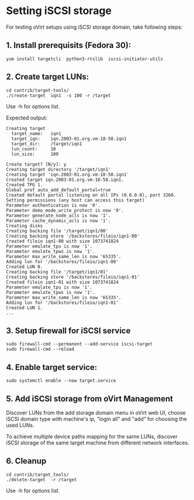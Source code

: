 # Setting iSCSI storage

For testing oVirt setups using iSCSI storage domain, take following steps:

## 1. Install prerequisits (Fedora 30):
```
yum install targetcli  python3-rtslib  iscsi-initiator-utils
```

## 2. Create target LUNs:

```
cd contrib/target-tools/
./create-target  iqn1  -s 100 -r /target
```
Use -h for options list.

Expected output:
```
Creating target
  target_name:   iqn1
  target_iqn:    iqn.2003-01.org.vm-18-58.iqn1
  target_dir:    /target/iqn1
  lun_count:     10
  lun_size:      100

Create target? [N/y]: y
Creating target directory '/target/iqn1'
Creating target 'iqn.2003-01.org.vm-18-58.iqn1'
Created target iqn.2003-01.org.vm-18-58.iqn1.
Created TPG 1.
Global pref auto_add_default_portal=true
Created default portal listening on all IPs (0.0.0.0), port 3260.
Setting permissions (any host can access this target)
Parameter authentication is now '0'.
Parameter demo_mode_write_protect is now '0'.
Parameter generate_node_acls is now '1'.
Parameter cache_dynamic_acls is now '1'.
Creating disks
Creating backing file '/target/iqn1/00'
Creating backing store '/backstores/fileio/iqn1-00'
Created fileio iqn1-00 with size 1073741824
Parameter emulate_tpu is now '1'.
Parameter emulate_tpws is now '1'.
Parameter max_write_same_len is now '65335'.
Adding lun for '/backstores/fileio/iqn1-00'
Created LUN 0.
Creating backing file '/target/iqn1/01'
Creating backing store '/backstores/fileio/iqn1-01'
Created fileio iqn1-01 with size 1073741824
Parameter emulate_tpu is now '1'.
Parameter emulate_tpws is now '1'.
Parameter max_write_same_len is now '65335'.
Adding lun for '/backstores/fileio/iqn1-01'
Created LUN 1.
...
```

## 3. Setup firewall for iSCSI service
```
sudo firewall-cmd --permanent --add-service iscsi-target
sudo firewall-cmd --reload
```

## 4. Enable target service:
```
sudo systemctl enable --now target.service
```

## 5. Add iSCSI storage from oVirt Management

Discover LUNs from the add storage domain menu in oVirt web UI, choose iSCSI domain type
with machine's ip, "login all" and "add" for choosing the used LUNs.

To achieve multiple device paths mapping for the same LUNs, discover iSCSI storage of the same
target machine from different network interfaces.


## 6. Cleanup
```
cd contrib/target_tools/
./delete-target  -r /target
```
Use -h for options list.
